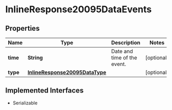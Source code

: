 

# InlineResponse20095DataEvents


## Properties

Name | Type | Description | Notes
------------ | ------------- | ------------- | -------------
**time** | **String** | Date and time of the event. |  [optional]
**type** | [**InlineResponse20095DataType**](InlineResponse20095DataType.md) |  |  [optional]


## Implemented Interfaces

* Serializable


